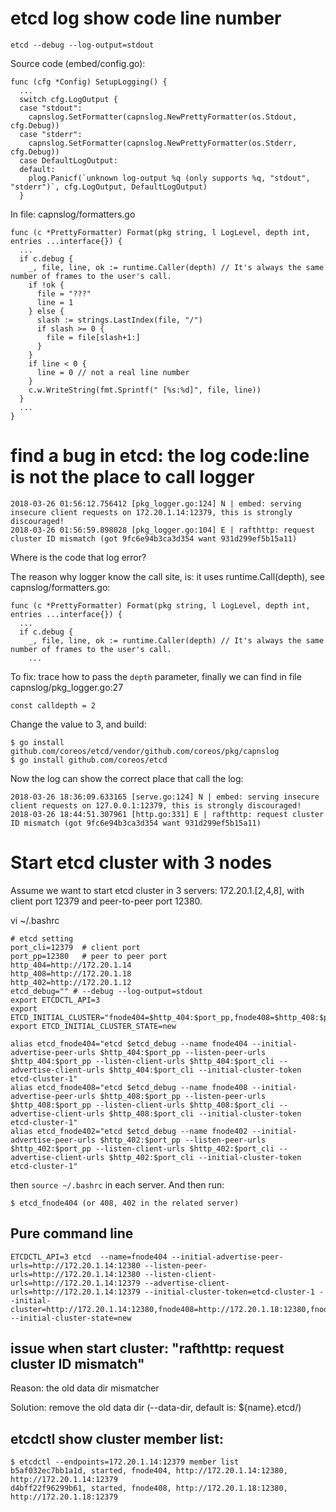 # etcd log show code line number
```
etcd --debug --log-output=stdout
```
Source code (embed/config.go):
```
func (cfg *Config) SetupLogging() {
  ...
  switch cfg.LogOutput {
  case "stdout":
    capnslog.SetFormatter(capnslog.NewPrettyFormatter(os.Stdout, cfg.Debug))
  case "stderr":
    capnslog.SetFormatter(capnslog.NewPrettyFormatter(os.Stderr, cfg.Debug))
  case DefaultLogOutput:
  default:
    plog.Panicf(`unknown log-output %q (only supports %q, "stdout", "stderr")`, cfg.LogOutput, DefaultLogOutput)
  }
```
In file: capnslog/formatters.go
```
func (c *PrettyFormatter) Format(pkg string, l LogLevel, depth int, entries ...interface{}) {
  ...
  if c.debug {
    _, file, line, ok := runtime.Caller(depth) // It's always the same number of frames to the user's call.
    if !ok {
      file = "???"
      line = 1
    } else {
      slash := strings.LastIndex(file, "/")
      if slash >= 0 {
        file = file[slash+1:]
      }
    }
    if line < 0 {
      line = 0 // not a real line number
    }
    c.w.WriteString(fmt.Sprintf(" [%s:%d]", file, line))
  }
  ...
}
```

# find a bug in etcd: the log code:line is not the place to call logger
```
2018-03-26 01:56:12.756412 [pkg_logger.go:124] N | embed: serving insecure client requests on 172.20.1.14:12379, this is strongly discouraged!
2018-03-26 01:56:59.898028 [pkg_logger.go:104] E | rafthttp: request cluster ID mismatch (got 9fc6e94b3ca3d354 want 931d299ef5b15a11)
```
Where is the code that log error?

The reason why logger know the call site, is: it uses runtime.Call(depth), see capnslog/formatters.go:
```
func (c *PrettyFormatter) Format(pkg string, l LogLevel, depth int, entries ...interface{}) {
  ...
  if c.debug {
    _, file, line, ok := runtime.Caller(depth) // It's always the same number of frames to the user's call.
    ...
```

To fix: trace how to pass the `depth` parameter, finally we can find in file capnslog/pkg_logger.go:27
```
const calldepth = 2
```
Change the value to 3, and build:
```
$ go install github.com/coreos/etcd/vendor/github.com/coreos/pkg/capnslog
$ go install github.com/coreos/etcd
```
Now the log can show the correct place that call the log:
```
2018-03-26 18:36:09.633165 [serve.go:124] N | embed: serving insecure client requests on 127.0.0.1:12379, this is strongly discouraged!
2018-03-26 18:44:51.307961 [http.go:331] E | rafthttp: request cluster ID mismatch (got 9fc6e94b3ca3d354 want 931d299ef5b15a11)
```

# Start etcd cluster with 3 nodes
Assume we want to start etcd cluster in 3 servers: 172.20.1.[2,4,8], with client port 12379 and peer-to-peer port 12380.

vi ~/.bashrc
```
# etcd setting
port_cli=12379  # client port
port_pp=12380   # peer to peer port
http_404=http://172.20.1.14
http_408=http://172.20.1.18
http_402=http://172.20.1.12
etcd_debug="" # --debug --log-output=stdout
export ETCDCTL_API=3
export ETCD_INITIAL_CLUSTER="fnode404=$http_404:$port_pp,fnode408=$http_408:$port_pp,fnode402=$http_402:$port_pp"
export ETCD_INITIAL_CLUSTER_STATE=new

alias etcd_fnode404="etcd $etcd_debug --name fnode404 --initial-advertise-peer-urls $http_404:$port_pp --listen-peer-urls $http_404:$port_pp --listen-client-urls $http_404:$port_cli --advertise-client-urls $http_404:$port_cli --initial-cluster-token etcd-cluster-1"
alias etcd_fnode408="etcd $etcd_debug --name fnode408 --initial-advertise-peer-urls $http_408:$port_pp --listen-peer-urls $http_408:$port_pp --listen-client-urls $http_408:$port_cli --advertise-client-urls $http_408:$port_cli --initial-cluster-token etcd-cluster-1"
alias etcd_fnode402="etcd $etcd_debug --name fnode402 --initial-advertise-peer-urls $http_402:$port_pp --listen-peer-urls $http_402:$port_pp --listen-client-urls $http_402:$port_cli --advertise-client-urls $http_402:$port_cli --initial-cluster-token etcd-cluster-1"
```
then `source ~/.bashrc` in each server. And then run:
```
$ etcd_fnode404 (or 408, 402 in the related server)
```

## Pure command line
```
ETCDCTL_API=3 etcd  --name=fnode404 --initial-advertise-peer-urls=http://172.20.1.14:12380 --listen-peer-urls=http://172.20.1.14:12380 --listen-client-urls=http://172.20.1.14:12379 --advertise-client-urls=http://172.20.1.14:12379 --initial-cluster-token=etcd-cluster-1 --initial-cluster=http://172.20.1.14:12380,fnode408=http://172.20.1.18:12380,fnode402=http://172.20.1.12:12380 --initial-cluster-state=new
```

## issue when start cluster: "rafthttp: request cluster ID mismatch"
Reason: the old data dir mismatcher

Solution: remove the old data dir (--data-dir, default is: ${name}.etcd/)

## etcdctl show cluster member list:
```
$ etcdctl --endpoints=172.20.1.14:12379 member list
b5af032ec7bb1a1d, started, fnode404, http://172.20.1.14:12380, http://172.20.1.14:12379
d4bff22f96299b61, started, fnode408, http://172.20.1.18:12380, http://172.20.1.18:12379
```
